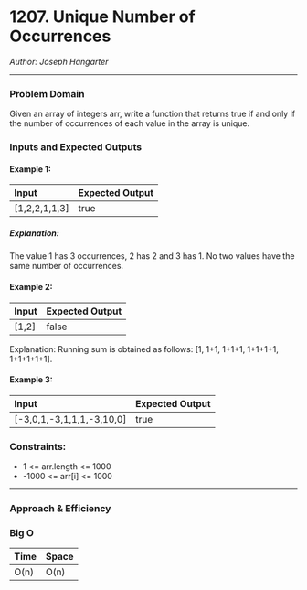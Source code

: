 # 1207. Unique Number of Occurrences
  
*Author: Joseph Hangarter*

---

### Problem Domain

Given an array of integers arr, write a function that returns true if and only if the number of occurrences of each value in the array is unique.

### Inputs and Expected Outputs

#### Example 1:  
| Input | Expected Output |
| :----------- | :----------- |
| [1,2,2,1,1,3] | true |

##### Explanation: 
The value 1 has 3 occurrences, 2 has 2 and 3 has 1. No two values have the same number of occurrences.

#### Example 2:  
| Input | Expected Output |
| :----------- | :----------- |
| [1,2] | false |

Explanation: Running sum is obtained as follows: [1, 1+1, 1+1+1, 1+1+1+1, 1+1+1+1+1].

#### Example 3:  
| Input | Expected Output |
| :----------- | :----------- |
| [-3,0,1,-3,1,1,1,-3,10,0] | true |
 
### Constraints:
* 1 <= arr.length <= 1000
* -1000 <= arr[i] <= 1000

---

### Approach & Efficiency

### Big O

| Time | Space |
| :----------- | :----------- |
| O(n) | O(n) |

